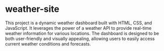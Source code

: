 # weather-site

This project is a dynamic weather dashboard built with HTML, CSS, and JavaScript. It leverages the power of a weather API to provide real-time weather information for various locations. The dashboard is designed to be both user-friendly and visually appealing, allowing users to easily access current weather conditions and forecasts.
